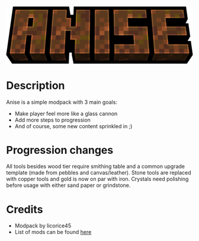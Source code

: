 ![Anise Modpack](./anise_logo.png)
# Description
Anise is a simple modpack with 3 main goals:
- Make player feel more like a glass cannon
- Add more steps to progression
- And of course, some new content sprinkled in ;)
# Progression changes
All tools besides wood tier require smithing table and a common upgrade template (made from pebbles and canvas/leather). Stone tools are replaced with copper tools and gold is now on par with iron. Crystals need polishing before usage with either sand paper or grindstone.
# Credits
- Modpack by licorice45
- List of mods can be found [here](https://github.com/licorice45/anise-modpack/blob/main/mods_list.md)
